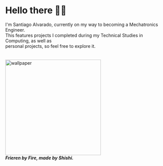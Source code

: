 # Hello there 👋😴

I'm Santiago Alvarado, currently on my way to becoming a Mechatronics Engineer.\
This features projects I completed during my Technical Studies in Computing, as well as \
personal projects, so feel free to explore it.
<br/><br/><br/>
<img src="https://github.com/Santiago-Alv/Santiago-Alv/blob/main/fire.gif" height="300" alt="wallpaper">\
<i><strong>Frieren by Fire, made by Shishi.<strong/><i/>
